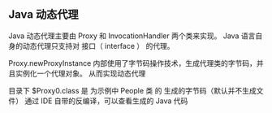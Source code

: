 ## Java 动态代理

Java 动态代理主要由 Proxy 和 InvocationHandler 两个类来实现。
Java 语言自身的动态代理只支持对 接口（ interface ） 的代理。

Proxy.newProxyInstance 内部使用了字节码操作技术，生成代理类的字节码，并且实例化一个代理对象。
从而实现动态代理

目录下 $Proxy0.class 是 为示例中 People 类 的 生成的字节码（默认并不生成文件）
通过 IDE 自带的反编译，可以查看生成的 Java 代码


